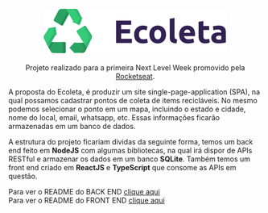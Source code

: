 <p align="center">
  <img src="/web/src/assets/logo.svg" />
  <br /><br /> 
  Projeto realizado para a primeira Next Level Week promovido pela <a href="https://rocketseat.com.br/" target="_blank">Rocketseat</a>.
</p>

A proposta do Ecoleta, é produzir um site single-page-application (SPA), na qual possamos cadastrar pontos de coleta de items recicláveis.
No mesmo podemos selecionar o ponto em um mapa, incluindo o estado e cidade, nome do local, email, whatsapp, etc. Essas informações ficarão armazenadas em um banco de dados.

A estrutura do projeto ficariam dividas da seguinte forma, temos um back end feito em **NodeJS** com algumas bibliotecas, na qual irá dispor de APIs RESTful e armazenar os dados em um banco **SQLite**.
Também temos um front end criado em **ReactJS** e **TypeScript** que consome as APIs em questão.

Para ver o README do BACK END [clique aqui](https://github.com/gabrielgyns/ecoleta/tree/master/server)
<br />
Para ver o README do FRONT END [clique aqui](https://github.com/gabrielgyns/ecoleta/tree/master/web)
